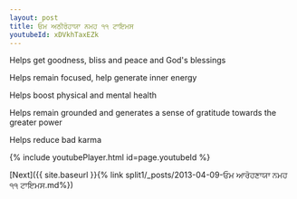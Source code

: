 ```yaml
---
layout: post
title: ਓਮ ਅਠੀਰੋਹਾਯਾ ਨਮਹ ੧੧ ਟਾਇਮਸ
youtubeId: xDVkhTaxEZk
---
```

 
 
Helps get goodness, bliss and peace and God's blessings
 
Helps remain focused, help generate inner energy 
 
Helps boost physical and mental health 
 
Helps remain grounded and generates a sense of gratitude towards the greater power 
 
Helps reduce bad karma
 
 
 
 


{% include youtubePlayer.html id=page.youtubeId %}
 
[Next]({{ site.baseurl }}{% link  split1/_posts/2013-04-09-ਓਮ ਆਰੋਹਣਾਯਾ ਨਮਹ ੧੧ ਟਾਇਮਸ.md%})
 
